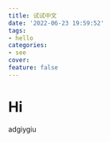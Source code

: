 ```yaml
---
title: 试试中文
date: '2022-06-23 19:59:52'
tags: 
- hello
categories: 
- see
cover: 
feature: false
---
```


# Hi

adgiygiu